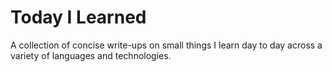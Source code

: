 # Today I Learned
A collection of concise write-ups on small things I learn day to day across a variety of languages and technologies. 
